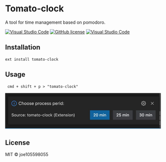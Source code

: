 # Tomato-clock

A tool for time management based on pomodoro.

[![Visual Studio Code](https://img.shields.io/badge/--F8F8F8?logo=visual%20studio%20code&logoColor=007ACC)](https://marketplace.visualstudio.com/items?itemName=qwert30830.tomato-clock)&nbsp;[![GitHub license](https://badgen.net/github/license/joe105598055/tomato-clock)](https://github.com/joe105598055/tomato-clock/blob/master/LICENSE)&nbsp;[![Visual Studio Code](https://img.shields.io/visual-studio-marketplace/i/qwert30830.tomato-clock)](https://marketplace.visualstudio.com/items?itemName=qwert30830.tomato-clock)

## Installation

```
ext install tomato-clock
```


## Usage

```
 cmd + shift + p > "tomato-clock"
```
![usage image](https://github.com/joe105598055/tomato-clock/blob/master/image/usage.jpg?raw=true)

## License

MIT © joe105598055